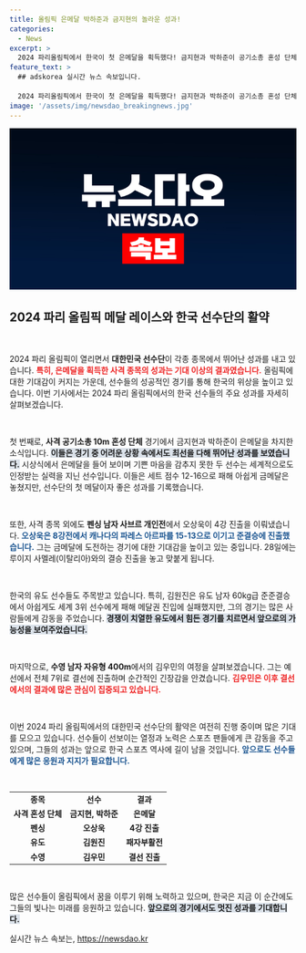 ```yaml
---
title: 올림픽 은메달 박하준과 금지현의 놀라운 성과!
categories:
  - News
excerpt: >
  2024 파리올림픽에서 한국이 첫 은메달을 획득했다! 금지현과 박하준이 공기소총 혼성 단체에서 중국에 도전해 은빛 성과를 이뤘으며, 오상욱은 펜싱 4강 진출로 금메달을 향한 도전에 나선다. 28일, 또 어떤 감동의 순간이 펼쳐질지 기대해보자!
feature_text: >
  ## adskorea 실시간 뉴스 속보입니다.

  2024 파리올림픽에서 한국이 첫 은메달을 획득했다! 금지현과 박하준이 공기소총 혼성 단체에서 중국에 도전해 은빛 성과를 이뤘으며, 오상욱은 펜싱 4강 진출로 금메달을 향한 도전에 나선다. 28일, 또 어떤 감동의 순간이 펼쳐질지 기대해보자!
image: '/assets/img/newsdao_breakingnews.jpg'
---
```


<p><img src="/assets/img/newsdao_breakingnews.jpg" alt="adskorea 속보" /></p>

<h2 data-ke-size="size26">2024 파리 올림픽 메달 레이스와 한국 선수단의 활약</h2>

<p data-ke-size="size16">&nbsp;</p>

<p>2024 파리 올림픽이 열리면서 <strong>대한민국 선수단</strong>이 각종 종목에서 뛰어난 성과를 내고 있습니다. <b><span style="color: #ee2323;">특히, 은메달을 획득한 사격 종목의 성과는 기대 이상의 결과였습니다.</span></b> 올림픽에 대한 기대감이 커지는 가운데, 선수들의 성공적인 경기를 통해 한국의 위상을 높이고 있습니다. 이번 기사에서는 2024 파리 올림픽에서의 한국 선수들의 주요 성과를 자세히 살펴보겠습니다.</p>

<p data-ke-size="size16">&nbsp;</p>

<p>첫 번째로, <strong>사격 공기소총 10m 혼성 단체</strong> 경기에서 금지현과 박하준이 은메달을 차지한 소식입니다. <b><span style="background-color: #21538527;">이들은 경기 중 어려운 상황 속에서도 최선을 다해 뛰어난 성과를 보였습니다.</span></b> 시상식에서 은메달을 들어 보이며 기쁜 마음을 감추지 못한 두 선수는 세계적으로도 인정받는 실력을 지닌 선수입니다. 이들은 세트 점수 12-16으로 패해 아쉽게 금메달은 놓쳤지만, 선수단의 첫 메달이자 좋은 성과를 기록했습니다.</p>

<p data-ke-size="size16">&nbsp;</p>

<p>또한, 사격 종목 외에도 <strong>펜싱 남자 사브르 개인전</strong>에서 오상욱이 4강 진출을 이뤄냈습니다. <b><span style="color: #1a5490;">오상욱은 8강전에서 캐나다의 파레스 아르파를 15-13으로 이기고 준결승에 진출했습니다.</span></b> 그는 금메달에 도전하는 경기에 대한 기대감을 높이고 있는 중입니다. 28일에는 루이지 사멜레(이탈리아)와의 결승 진출을 놓고 맞붙게 됩니다.</p>

<p data-ke-size="size16">&nbsp;</p>

<p>한국의 유도 선수들도 주목받고 있습니다. 특히, 김원진은 유도 남자 60kg급 준준결승에서 아쉽게도 세계 3위 선수에게 패해 메달권 진입에 실패했지만, 그의 경기는 많은 사람들에게 감동을 주었습니다. <b><span style="background-color: #21538527;">경쟁이 치열한 유도에서 힘든 경기를 치르면서 앞으로의 가능성을 보여주었습니다.</span></b> </p>

<p data-ke-size="size16">&nbsp;</p>

<p>마지막으로, <strong>수영 남자 자유형 400m</strong>에서의 김우민의 여정을 살펴보겠습니다. 그는 예선에서 전체 7위로 결선에 진출하며 순간적인 긴장감을 안겼습니다. <b><span style="color: #ee2323;">김우민은 이후 결선에서의 결과에 많은 관심이 집중되고 있습니다.</span></b> </p>

<p data-ke-size="size16">&nbsp;</p>

<p>이번 2024 파리 올림픽에서의 대한민국 선수단의 활약은 여전히 진행 중이며 많은 기대를 모으고 있습니다. 선수들이 선보이는 열정과 노력은 스포츠 팬들에게 큰 감동을 주고 있으며, 그들의 성과는 앞으로 한국 스포츠 역사에 길이 남을 것입니다. <b><span style="color: #1a5490;">앞으로도 선수들에게 많은 응원과 지지가 필요합니다.</span></b></p>

<p data-ke-size="size16">&nbsp;</p>

<table style="width: 100%;">
    <tr>
        <td style="text-align: center; height: 17px;"><b>종목</b></td>
        <td style="text-align: center; height: 17px;"><b>선수</b></td>
        <td style="text-align: center; height: 17px;"><b>결과</b></td>
    </tr>
    <tr>
        <td style="text-align: center; height: 17px;"><b>사격 혼성 단체</b></td>
        <td style="text-align: center; height: 17px;"><b>금지현, 박하준</b></td>
        <td style="text-align: center; height: 17px;"><b>은메달</b></td>
    </tr>
    <tr>
        <td style="text-align: center; height: 17px;"><b>펜싱</b></td>
        <td style="text-align: center; height: 17px;"><b>오상욱</b></td>
        <td style="text-align: center; height: 17px;"><b>4강 진출</b></td>
    </tr>
    <tr>
        <td style="text-align: center; height: 17px;"><b>유도</b></td>
        <td style="text-align: center; height: 17px;"><b>김원진</b></td>
        <td style="text-align: center; height: 17px;"><b>패자부활전</b></td>
    </tr>
    <tr>
        <td style="text-align: center; height: 17px;"><b>수영</b></td>
        <td style="text-align: center; height: 17px;"><b>김우민</b></td>
        <td style="text-align: center; height: 17px;"><b>결선 진출</b></td>
    </tr>
</table>

<p data-ke-size="size16">&nbsp;</p>

<p>많은 선수들이 올림픽에서 꿈을 이루기 위해 노력하고 있으며, 한국은 지금 이 순간에도 그들의 빛나는 미래를 응원하고 있습니다. <b><span style="background-color: #21538527;">앞으로의 경기에서도 멋진 성과를 기대합니다.</span></b> </p>
실시간 뉴스 속보는, <a href="https://newsdao.kr" rel="dofollow">https://newsdao.kr</a>


